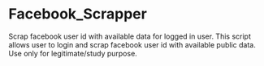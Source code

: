 # Facebook_Scrapper 
Scrap facebook user id with available data  for logged in user.
This script allows user to login and scrap facebook user id with available public data. 
Use only for legitimate/study purpose.
